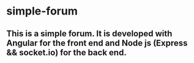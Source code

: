 # simple-forum

## This is a simple forum. It is developed with Angular for the front end and Node js (Express && socket.io) for the back end.
